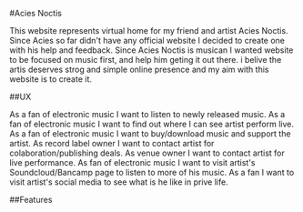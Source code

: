 #Acies Noctis

This website represents virtual home for my friend and artist Acies Noctis. Since Acies so far didn't have any official website I decided to create one with his help and feedback.
Since Acies Noctis is musican I wanted website to be focused on music first, and help him geting it out there. i belive the artis deserves strog and simple online presence and my aim with this website is to create it.

##UX

As a fan of electronic music I want to listen to newly released music.
As a fan of electronic music I want to find out where I can see artist perform live.
As a fan of electronic music I want to buy/download music and support the artist.
As record label owner I want to contact artist for colaboration/publishing deals.
As venue owner I want to contact artist for live performance.
As fan of electronic music I want to visit artist's Soundcloud/Bancamp page to listen to more of his music.
As a fan I want to visit artist's social media to see what is he like in prive life.

##Features
